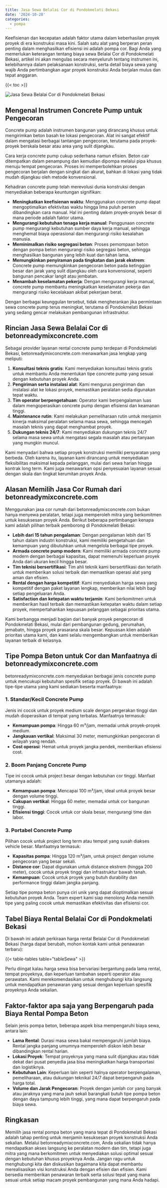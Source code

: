 ```yaml
---
title: Jasa Sewa Belalai Cor di Pondokmelati Bekasi
date: '2024-10-28'
categories:
  - pompa
---
```


Keefisienan dan kecepatan adalah faktor utama dalam keberhasilan proyek proyek di era konstruksi masa kini. Salah satu alat yang berperan peran penting dalam menghasilkan efisiensi ini adalah pompa cor. Bagi Anda yang memerlukan keterangan tentang biaya sewa Belalai Cor di Pondokmelati Bekasi, artikel ini akan mengulas secara menyeluruh tentang instrumen ini, kelebihannya dalam pelaksanaan konstruksi, serta detail biaya sewa yang wajib Anda pertimbangkan agar proyek konstruksi Anda berjalan mulus dan tepat anggaran.

{{< toc >}}

![Jasa Sewa Belalai Cor di Pondokmelati Bekasi](https://betoncor8.github.io/pump/concrete-pump%20(2).png)

## Mengenal Instrumen Concrete Pump untuk Pengecoran

Concrete pump adalah instrumen bangunan yang dirancang khusus untuk mengirimkan beton basah ke lokasi pengecoran. Alat ini sangat efektif dalam mengatasi berbagai tantangan pengecoran, terutama pada proyek-proyek berskala besar atau area yang sulit dijangkau.

Cara kerja concrete pump cukup sederhana namun efisien. Beton cair ditempatkan dalam penampung dan kemudian dipompa melalui pipa khusus menuju tempat pengecoran. Proses ini memperbolehkan proses pengecoran berjalan dengan singkat dan akurat, bahkan di lokasi yang tidak mudah dijangkau oleh metode konvensional.

Kehadiran concrete pump telah merevolusi dunia konstruksi dengan menyediakan beberapa keuntungan signifikan:

- **Meningkatkan keefisienan waktu**: Menggunakan concrete pump dapat mengoptimalkan efektivitas waktu hingga lima puluh persen dibandingkan cara manual. Hal ini penting dalam proyek-proyek besar di mana periode adalah faktor utama.
- **Mengurangi kebutuhan tenaga kerja manual**: Penggunaan concrete pump mengurangi kebutuhan sumber daya kerja manual, sehingga menghemat biaya operasional dan mengurangi risiko kesalahan manusia.
- **Meminimalkan risiko segregasi beton**: Proses pemompaan beton dengan pompa beton mengurangi risiko segregasi beton, sehingga menghasilkan bangunan yang lebih kuat dan tahan lama.
- **Memungkinkan penyiraman pada tingkatan dan jarak ekstrem**: Concrete pump memungkinkan pengecoran beton pada ketinggian besar dan jarak yang sulit dijangkau oleh cara konvensional, seperti bangunan pencakar langit atau jembatan.
- **Menambah keselamatan pekerja**: Dengan mengurangi kerja manual, concrete pump membantu meningkatkan keselamatan pekerja dan mengurangi risiko kecelakaan akibat pekerjaan berat.

Dengan berbagai keunggulan tersebut, tidak mengherankan jika permintaan sewa concrete pump terus meningkat, terutama di Pondokmelati Bekasi yang sedang gencar melakukan pembangunan infrastruktur.

## Rincian Jasa Sewa Belalai Cor di betonreadymixconcrete.com

Sebagai provider layanan rental concrete pump terdepan di Pondokmelati Bekasi, betonreadymixconcrete.com menawarkan jasa lengkap yang meliputi:

1. **Konsultasi teknis gratis**: Kami menyediakan konsultasi teknis gratis untuk membantu Anda menentukan tipe concrete pump yang sesuai dengan kebutuhan proyek Anda.
2. **Pengiriman serta instalasi alat**: Kami mengurus pengiriman dan instalasi alat ke lokasi proyek, memastikan peralatan sedia digunakan tepat waktu.
3. **Tim operator berpengetahuan**: Operator kami berpengalaman luas dalam mengoperasikan concrete pump dengan efisiensi dan keamanan tinggi.
4. **Maintenance rutin**: Kami melakukan pemeliharaan rutin untuk menjamin kinerja maksimal peralatan selama masa sewa, sehingga mencegah masalah teknis yang dapat menghambat proyek.
5. **Dukungan teknis 24/7**: Kami menyediakan dukungan teknis 24/7 selama masa sewa untuk mengatasi segala masalah atau pertanyaan yang mungkin muncul.

Kami menyadari bahwa setiap proyek konstruksi memiliki persyaratan yang berbeda. Oleh karena itu, layanan kami dirancang untuk menyediakan fleksibilitas maksimal kepada pelanggan, mulai dari sewa harian hingga kontrak long term. Kami juga menawarkan opsi penyesuaian layanan sesuai dengan skala dan tingkat kerumitan proyek Anda.

## Alasan Memilih Jasa Cor Rumah dari betonreadymixconcrete.com

Menggunakan jasa cor rumah dari betonreadymixconcrete.com bukan hanya menyewa peralatan, tetapi juga memperoleh mitra yang berkomitmen untuk kesuksesan proyek Anda. Berikut beberapa pertimbangan kenapa kami adalah pilihan terbaik pemborong di Pondokmelati Bekasi:

- **Lebih dari 15 tahun pengalaman**: Dengan pengalaman lebih dari 15 tahun dalam industri konstruksi, kami memiliki pengetahuan dan kemampuan yang dibutuhkan untuk mengelola berbagai tipe proyek.
- **Armada concrete pump modern**: Kami memiliki armada concrete pump modern dengan berbagai kapasitas, dapat memenuhi keperluan proyek Anda dari ukuran kecil hingga besar.
- **Tim teknisi bersertifikasi**: Tim ahli teknik kami bersertifikasi dan terlatih untuk memberikan solusi terbaik dan memastikan operasi alat yang aman dan efisien.
- **Rental dengan harga kompetitif**: Kami menyediakan harga sewa yang kompetitif dengan paket layanan lengkap, memberikan nilai lebih bagi setiap pengeluaran Anda.
- **Satisfaction dan ketepatan waktu terjamin**: Kami berkomitmen untuk memberikan hasil terbaik dan memastikan ketepatan waktu dalam setiap proyek, mempertahankan kepuasan pelanggan sebagai prioritas utama.

Kami berbangga menjadi bagian dari banyak proyek pengecoran di Pondokmelati Bekasi, mulai dari pembangunan gedung, perumahan, jemabatn, hingga proyek prasarana skala besar. Kepuasan klien adalah prioritas utama kami, dan kami selalu mengembangkan untuk memberikan layanan terbaik di kelasnya.

## Tipe Pompa Beton untuk Cor dan Manfaatnya di betonreadymixconcrete.com

betonreadymixconcrete.com menyediakan berbagai jenis concrete pump untuk mencukupi kebutuhan spesifik setiap proyek. Di bawah ini adalah tipe-tipe utama yang kami sediakan beserta manfaatnya:

### 1\. Standar/Kecil Concrete Pump

Jenis ini cocok untuk proyek medium scale dengan pergerakan tinggi dan mudah dioperasikan di tempat yang terbatas. Manfaatnya termasuk:

- **Kemampuan pompa**: Hingga 60 m³/jam, memadai untuk proyek-proyek medium.
- **Jangkauan vertikal**: Maksimal 30 meter, memungkinkan pengecoran di wilayah yang rendah.
- **Cost operasi**: Hemat untuk proyek jangka pendek, memberikan efisiensi cost.

### 2\. Boom Panjang Concrete Pump

Tipe ini cocok untuk project besar dengan kebutuhan cor tinggi. Manfaat utamanya adalah:

- **Kemampuan pompa**: Mencapai 100 m³/jam, ideal untuk proyek besar dengan volume tinggi.
- **Cakupan vertikal**: Hingga 60 meter, memadai untuk cor bangunan tinggi.
- **Efisiensi tinggi**: Cocok untuk cor skala besar, mengurangi time dan labor.

### 3\. Portabel Concrete Pump

Pilihan cocok untuk project long term atau tempat yang susah diakses vehicle besar. Manfaatnya termasuk:

- **Kapasitas pompa**: Hingga 120 m³/jam, untuk project dengan volume pengecoran yang besar sekali.
- **Distance cor**: Dapat digunakan untuk distance ekstrem (hingga 200 meter), cocok untuk proyek tinggi dan infrastruktur bawah tanah.
- **Kemampuan**: Cocok untuk proyek yang butuh durability dan performance tinggi dalam jangka panjang.

Setiap tipe pompa beton punya ciri unik yang dapat dioptimalkan sesuai kebutuhan proyek Anda. Team expert kami siap menolong Anda memilih tipe yang paling cocok untuk memastikan efektivitas dan efisiensi cor.

## Tabel Biaya Rental Belalai Cor di Pondokmelati Bekasi

Di bawah ini adalah perkiraan harga rental Belalai Cor di Pondokmelati Bekasi (harga dapat berubah, mohon kontak kami untuk penawaran terbaru):

{{< table-tables table="tableSewa" >}}

Perlu diingat kalau harga sewa bisa bervariasi bergantung pada lama rental, tempat proyeknya, dan keperluan tambahan seperti operator atau perawatan. Kami merekomendasikan untuk menghubungi kita langsung untuk mendapatkan penawaran yang sesuai dengan keperluan spesifik proyeknya Anda sekalian.

## Faktor-faktor apa saja yang Berpengaruh pada Biaya Rental Pompa Beton

Selain jenis pompa beton, beberapa aspek bisa mempengaruhi biaya sewa, antara lain:

- **Lama Rental**: Durasi masa sewa bakal mempengaruhi jumlah biaya. Rental jangka panjang umumnya memperoleh diskon lebih besar dibandingkan rental harian.
- **Lokasi Proyek**: Tempat proyeknya yang mana sulit dijangkau atau tidak dekat dari pusat penyedia jasa bisa meningkatkan harga transportasi dan logistiknya.
- **Kebutuhan Lain**: Keperluan lain seperti halnya operator berpengalaman, pemeliharaan, atau dukungan teknikal 24/7 dapat berpengaruh pada harga total.
- **Volume dan Jarak Pengecoran**: Proyek dengan jumlah cor yang banyak atau jaraknya yang mana jauh sekali barangkali butuh tipe pompa beton dengan daya tampung lebih tinggi, yang mana dapat berpengaruh pada biaya sewa.

## Ringkasan

Memilih jasa rental pompa beton yang mana tepat di Pondokmelati Bekasi adalah tahap penting untuk menjamin kesuksesan proyek konstruksi Anda sekalian. Melalui betonreadymixconcrete.com, Anda sekalian tidak hanya mendapatkan akses langsung ke peralatan modern dan tim, tetapi juga mitra yang mana berkomitmen untuk menyediakan solusi optimal sesuai dengan kebutuhan khusus proyeknya Anda. Jangan ragu untuk menghubungi kita dan diskusikan bagaimana kita dapat membantu merealisasikan visi konstruksi Anda dengan efisien dan efisien. Kami bersedia memberikan penawaran terbaik serta solusi tepat yang mana sesuai untuk setiap macam proyek pembangunan yang mana Anda hadapi.

